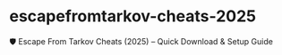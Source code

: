 # escapefromtarkov-cheats-2025
🛡️ Escape From Tarkov Cheats (2025) – Quick Download &amp; Setup Guide
